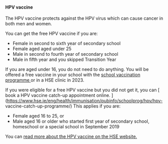 ####  HPV vaccine

The HPV vaccine protects against the HPV virus which can cause cancer in both
men and women.

You can get the free HPV vaccine if you are:

  * Female in second to sixth year of secondary school 
  * Female aged aged under 25 
  * Male in second to fourth year of secondary school 
  * Male in fifth year and you skipped Transition Year 

If you are aged under 16, you do not need to do anything. You will be offered
a free vaccine in your school with the [ school vaccination programme
](/en/health/health-services/children-s-health/vaccinations-for-children/) or
in a HSE clinic in 2023.

If you were eligible for a free HPV vaccine but you did not get it, you can [
book a HPV vaccine catch-up appointment online.
](https://www.hse.ie/eng/health/immunisation/pubinfo/schoolprog/hpv/hpv-
vaccine-catch-up-programme/) This applies if you are:

  * Female aged 16 to 25, or 
  * Male aged 16 or older who started first year of secondary school, homeschool or a special school in September 2019 

You can [ read more about the HPV vaccine on the HSE website.
](https://www.hse.ie/eng/health/immunisation/pubinfo/schoolprog/hpv/about/)
